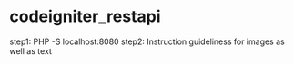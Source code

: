 # codeigniter_restapi
step1:
PHP -S localhost:8080
step2:
Instruction guideliness for images as well as text
